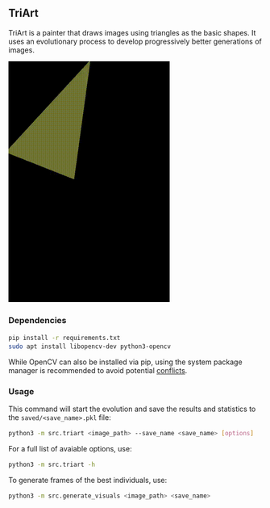 ## TriArt
TriArt is a painter that draws images using triangles as the basic shapes.
It uses an evolutionary process to develop progressively better generations of images.

![Mona Lisa](examples/mona_lisa.gif)

### Dependencies

```bash
pip install -r requirements.txt
sudo apt install libopencv-dev python3-opencv
```

While OpenCV can also be installed via pip, using the system package manager is recommended to avoid potential
[conflicts](https://stackoverflow.com/questions/46449850/how-to-fix-the-error-qobjectmovetothread-in-opencv-in-python).

### Usage

This command will start the evolution and save the results and statistics to the `saved/<save_name>.pkl` file:
```bash
python3 -m src.triart <image_path> --save_name <save_name> [options]
```

For a full list of avaiable options, use:
```bash
python3 -m src.triart -h
```

To generate frames of the best individuals, use:
```bash
python3 -m src.generate_visuals <image_path> <save_name>
```

